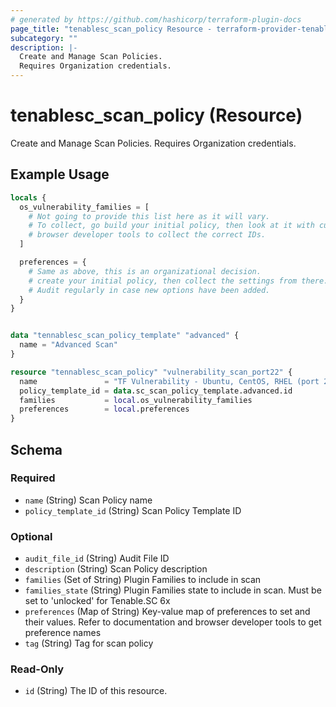 ```yaml
---
# generated by https://github.com/hashicorp/terraform-plugin-docs
page_title: "tenablesc_scan_policy Resource - terraform-provider-tenablesc"
subcategory: ""
description: |-
  Create and Manage Scan Policies.
  Requires Organization credentials.
---
```


# tenablesc_scan_policy (Resource)

Create and Manage Scan Policies.
Requires Organization credentials.

## Example Usage

```terraform
locals {
  os_vulnerability_families = [
    # Not going to provide this list here as it will vary.
    # To collect, go build your initial policy, then look at it with curl or
    # browser developer tools to collect the correct IDs.
  ]

  preferences = {
    # Same as above, this is an organizational decision.
    # create your initial policy, then collect the settings from there.
    # Audit regularly in case new options have been added.
  }
}


data "tennablesc_scan_policy_template" "advanced" {
  name = "Advanced Scan"
}

resource "tennablesc_scan_policy" "vulnerability_scan_port22" {
  name               = "TF Vulnerability - Ubuntu, CentOS, RHEL (port 22)"
  policy_template_id = data.sc_scan_policy_template.advanced.id
  families           = local.os_vulnerability_families
  preferences        = local.preferences
}
```

<!-- schema generated by tfplugindocs -->
## Schema

### Required

- `name` (String) Scan Policy name
- `policy_template_id` (String) Scan Policy Template ID

### Optional

- `audit_file_id` (String) Audit File ID
- `description` (String) Scan Policy description
- `families` (Set of String) Plugin Families to include in scan
- `families_state` (String) Plugin Families state to include in scan. Must be set to 'unlocked' for Tenable.SC 6x
- `preferences` (Map of String) Key-value map of preferences to set and their values. Refer to documentation and browser developer tools to get preference names
- `tag` (String) Tag for scan policy

### Read-Only

- `id` (String) The ID of this resource.
